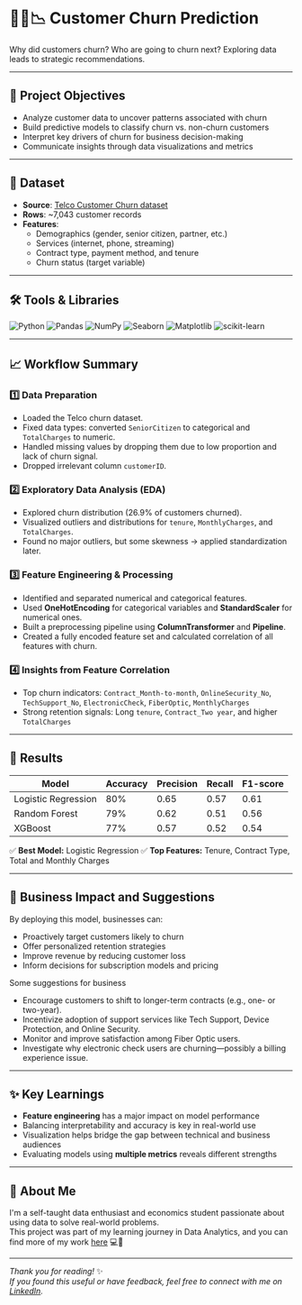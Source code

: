 # 🧑‍💼📉 Customer Churn Prediction
Why did customers churn? Who are going to churn next? Exploring data leads to strategic recommendations.

---

## 📌 Project Objectives

- Analyze customer data to uncover patterns associated with churn
- Build predictive models to classify churn vs. non-churn customers
- Interpret key drivers of churn for business decision-making
- Communicate insights through data visualizations and metrics

---

## 📁 Dataset

- **Source**: [Telco Customer Churn dataset](https://www.kaggle.com/datasets/blastchar/telco-customer-churn/data)
- **Rows**: ~7,043 customer records
- **Features**:  
  - Demographics (gender, senior citizen, partner, etc.)  
  - Services (internet, phone, streaming)  
  - Contract type, payment method, and tenure  
  - Churn status (target variable)

---

## 🛠️ Tools & Libraries

![Python](https://img.shields.io/badge/Python-3776AB?style=flat&logo=python&logoColor=white)
![Pandas](https://img.shields.io/badge/Pandas-150458?style=flat&logo=pandas&logoColor=white)
![NumPy](https://img.shields.io/badge/NumPy-013243?style=flat&logo=numpy&logoColor=white)
![Seaborn](https://img.shields.io/badge/Seaborn-2D6EB5?style=flat&logo=seaborn&logoColor=white)
![Matplotlib](https://img.shields.io/badge/Matplotlib-11557C?style=flat&logo=matplotlib&logoColor=white)
![scikit-learn](https://img.shields.io/badge/Scikit--Learn-F7931E?style=flat&logo=scikitlearn&logoColor=white)

---

## 📈 Workflow Summary

### 1️⃣ Data Preparation
- Loaded the Telco churn dataset.
- Fixed data types: converted `SeniorCitizen` to categorical and `TotalCharges` to numeric.
- Handled missing values by dropping them due to low proportion and lack of churn signal.
- Dropped irrelevant column `customerID`.

### 2️⃣ Exploratory Data Analysis (EDA)
- Explored churn distribution (26.9% of customers churned).
- Visualized outliers and distributions for `tenure`, `MonthlyCharges`, and `TotalCharges`.
- Found no major outliers, but some skewness → applied standardization later.

### 3️⃣ Feature Engineering & Processing
- Identified and separated numerical and categorical features.
- Used **OneHotEncoding** for categorical variables and **StandardScaler** for numerical ones.
- Built a preprocessing pipeline using **ColumnTransformer** and **Pipeline**.
- Created a fully encoded feature set and calculated correlation of all features with churn.
  
### 4️⃣ Insights from Feature Correlation
- Top churn indicators: `Contract_Month-to-month`, `OnlineSecurity_No`, `TechSupport_No`, `ElectronicCheck`, `FiberOptic`, `MonthlyCharges`
- Strong retention signals: Long `tenure`, `Contract_Two year`, and higher `TotalCharges`

---

## 🧠 Results

| Model              | Accuracy | Precision | Recall | F1-score |
|-------------------|----------|-----------|--------|----------|
| Logistic Regression | 80%   | 0.65      | 0.57   | 0.61     |
| Random Forest       | 79%   | 0.62      | 0.51   | 0.56     |
| XGBoost             | 77%   | 0.57      | 0.52   | 0.54     |

✅ **Best Model:** Logistic Regression
✅ **Top Features:** Tenure, Contract Type, Total and Monthly Charges

---

## 💼 Business Impact and Suggestions

By deploying this model, businesses can:
- Proactively target customers likely to churn
- Offer personalized retention strategies
- Improve revenue by reducing customer loss
- Inform decisions for subscription models and pricing

Some suggestions for business
- Encourage customers to shift to longer-term contracts (e.g., one- or two-year).
- Incentivize adoption of support services like Tech Support, Device Protection, and Online Security.
- Monitor and improve satisfaction among Fiber Optic users.
- Investigate why electronic check users are churning—possibly a billing experience issue.

---

## ✨ Key Learnings

- **Feature engineering** has a major impact on model performance
- Balancing interpretability and accuracy is key in real-world use
- Visualization helps bridge the gap between technical and business audiences
- Evaluating models using **multiple metrics** reveals different strengths


---

## 🌱 About Me

I'm a self-taught data enthusiast and economics student passionate about using data to solve real-world problems.  
This project was part of my learning journey in Data Analytics, and you can find more of my work [here](https://github.com/uyenp30/Data-Projects) 💻🌻

---

*Thank you for reading!* ✨  
*If you found this useful or have feedback, feel free to connect with me on [LinkedIn](https://www.linkedin.com/in/uyen-pham-sua/).*  
